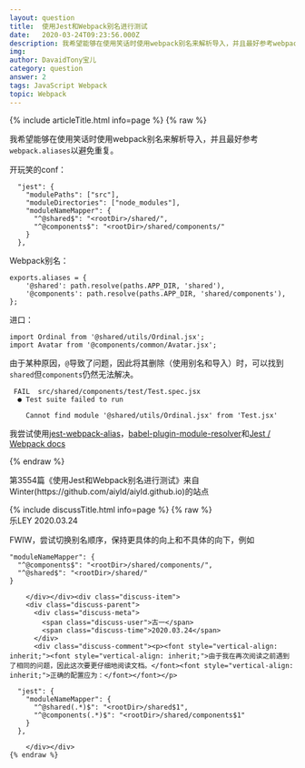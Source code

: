 ```yaml
---
layout: question
title:  使用Jest和Webpack别名进行测试
date:   2020-03-24T09:23:56.000Z
description: 我希望能够在使用笑话时使用webpack别名来解析导入，并且最好参考webpack.aliases以避免重复。开玩笑的conf：  "jest" ...
img: 
author: DavaidTony宝儿
category: question
answer: 2
tags: JavaScript Webpack
topic: Webpack
---
```

<div class="article-root">
  <div class="article">
    {% include articleTitle.html info=page %}
    {% raw %}
    <div class="article-content"><p><font style="vertical-align: inherit;"><font style="vertical-align: inherit;">我希望能够在使用笑话时使用webpack别名来解析导入，并且最好参考</font></font><code>webpack.aliases</code><font style="vertical-align: inherit;"><font style="vertical-align: inherit;">以避免重复。</font></font></p>

<p><font style="vertical-align: inherit;"><font style="vertical-align: inherit;">开玩笑的conf：</font></font></p>

<pre><code>  "jest": {<font></font>
    "modulePaths": ["src"],<font></font>
    "moduleDirectories": ["node_modules"],<font></font>
    "moduleNameMapper": {<font></font>
      "^@shared$": "&lt;rootDir&gt;/shared/",<font></font>
      "^@components$": "&lt;rootDir&gt;/shared/components/"<font></font>
    }<font></font>
  },<font></font>
</code></pre>

<p><font style="vertical-align: inherit;"><font style="vertical-align: inherit;">Webpack别名：</font></font></p>

<pre><code>exports.aliases = {<font></font>
    '@shared': path.resolve(paths.APP_DIR, 'shared'),<font></font>
    '@components': path.resolve(paths.APP_DIR, 'shared/components'),<font></font>
};<font></font>
</code></pre>

<p><font style="vertical-align: inherit;"><font style="vertical-align: inherit;">进口：</font></font></p>

<pre><code>import Ordinal from '@shared/utils/Ordinal.jsx';<font></font>
import Avatar from '@components/common/Avatar.jsx';<font></font>
</code></pre>

<p><font style="vertical-align: inherit;"><font style="vertical-align: inherit;">由于某种原因，</font></font><code>@</code><font style="vertical-align: inherit;"><font style="vertical-align: inherit;">导致了问题，因此将其删除（使用别名和导入）时，可以找到</font></font><code>shared</code><font style="vertical-align: inherit;"><font style="vertical-align: inherit;">但</font></font><code>components</code><font style="vertical-align: inherit;"><font style="vertical-align: inherit;">仍然无法解决。</font></font></p>

<pre><code> FAIL  src/shared/components/test/Test.spec.jsx<font></font>
  ● Test suite failed to run<font></font>
<font></font>
    Cannot find module '@shared/utils/Ordinal.jsx' from 'Test.jsx'<font></font>
</code></pre>

<p><font style="vertical-align: inherit;"><font style="vertical-align: inherit;">我尝试使用</font></font><a href="https://github.com/mwolson/jest-webpack-alias" rel="noreferrer"><font style="vertical-align: inherit;"><font style="vertical-align: inherit;">jest-webpack-alias</font></font></a><font style="vertical-align: inherit;"><font style="vertical-align: inherit;">，</font></font><a href="https://github.com/tleunen/babel-plugin-module-resolver" rel="noreferrer"><font style="vertical-align: inherit;"><font style="vertical-align: inherit;">babel-plugin-module-resolver</font></font></a><font style="vertical-align: inherit;"><font style="vertical-align: inherit;">和</font></font><a href="https://facebook.github.io/jest/docs/webpack.html" rel="noreferrer"><font style="vertical-align: inherit;"><font style="vertical-align: inherit;">Jest / Webpack docs</font></font></a></p></div>
    {% endraw %}
  </div>
  <p class="winter_mark">第3554篇《使用Jest和Webpack别名进行测试》来自Winter(https://github.com/aiyld/aiyld.github.io)的站点</p>
  <div class="discuss-wrapper">
    {% include discussTitle.html info=page %}
    {% raw %}
    <div class="discuss-item">
        <div class="discuss-parent">
          <div class="discuss-meta">
            <span class="discuss-user">乐LEY</span>
            <span class="discuss-time">2020.03.24</span>
          </div>
          <div class="discuss-comment"><p><font style="vertical-align: inherit;"><font style="vertical-align: inherit;">FWIW，尝试切换别名顺序，保持更具体的向上和不具体的向下，例如 </font></font></p>

<pre><code>"moduleNameMapper": {<font></font>
  "^@components$": "&lt;rootDir&gt;/shared/components/",<font></font>
  "^@shared$": "&lt;rootDir&gt;/shared/"<font></font>
}<font></font>
</code></pre></div>
        </div></div><div class="discuss-item">
        <div class="discuss-parent">
          <div class="discuss-meta">
            <span class="discuss-user">古一</span>
            <span class="discuss-time">2020.03.24</span>
          </div>
          <div class="discuss-comment"><p><font style="vertical-align: inherit;"><font style="vertical-align: inherit;">由于我在再次阅读之前遇到了相同的问题，因此这次要更仔细地阅读文档。</font><font style="vertical-align: inherit;">正确的配置应为：</font></font></p>

<pre><code>  "jest": {<font></font>
    "moduleNameMapper": {<font></font>
      "^@shared(.*)$": "&lt;rootDir&gt;/shared$1",<font></font>
      "^@components(.*)$": "&lt;rootDir&gt;/shared/components$1"<font></font>
    }<font></font>
  },<font></font>
</code></pre></div>
        </div></div>
    {% endraw %}
  </div>
<div>
